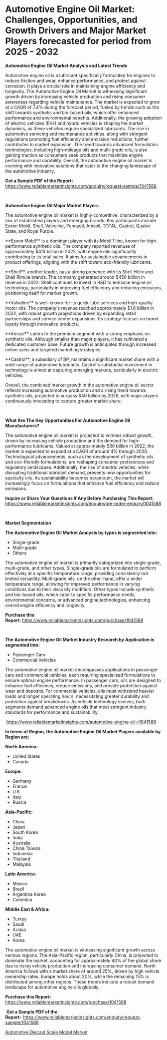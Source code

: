 <p><h1>Automotive Engine Oil Market: Challenges, Opportunities, and Growth Drivers and Major Market Players forecasted for period from 2025 - 2032</h1></p><p><strong>Automotive Engine Oil Market Analysis and Latest Trends</strong></p>
<p><p>Automotive engine oil is a lubricant specifically formulated for engines to reduce friction and wear, enhance performance, and protect against corrosion. It plays a crucial role in maintaining engine efficiency and longevity. The Automotive Engine Oil Market is witnessing significant growth driven by increasing vehicle production and rising consumer awareness regarding vehicle maintenance. The market is expected to grow at a CAGR of 7.4% during the forecast period, fueled by trends such as the shift towards synthetic and bio-based oils, which offer enhanced performance and environmental benefits. Additionally, the growing adoption of electric vehicles (EVs) and hybrid vehicles is shaping the market dynamics, as these vehicles require specialized lubricants. The rise in automotive servicing and maintenance activities, along with stringent regulations promoting fuel efficiency and emission reductions, further contributes to market expansion. The trend towards advanced formulation technologies, including high-mileage oils and multi-grade oils, is also gaining traction as consumers seek products that maximize engine performance and durability. Overall, the automotive engine oil market is evolving with innovative solutions that cater to the changing landscape of the automotive industry.</p></p>
<p><strong>Get a Sample PDF of the Report:&nbsp;</strong> <a href="https://www.reliablemarketinsights.com/enquiry/request-sample/1041588?utm_campaign=2888&utm_medium=2&utm_source=Github&utm_content=ia&utm_term=30032025&utm_id=automotive-engine-oil">https://www.reliablemarketinsights.com/enquiry/request-sample/1041588</a></p>
<p>&nbsp;</p>
<p><strong>Automotive Engine Oil Major Market Players</strong></p>
<p><p>The automotive engine oil market is highly competitive, characterized by a mix of established players and emerging brands. Key participants include Exxon Mobil, Shell, Valvoline, Pennzoil, Amsoil, TOTAL, Castrol, Quaker State, and Royal Purple.</p><p>**Exxon Mobil** is a dominant player with its Mobil 1 line, known for high-performance synthetic oils. The company reported revenues of approximately $413 billion in 2022, with engine oils significantly contributing to its total sales. It aims for sustainable advancements in product offerings, aligning with the shift toward eco-friendly lubricants.</p><p>**Shell**, another leader, has a strong presence with its Shell Helix and Shell Rimula brands. The company generated around $450 billion in revenue in 2022. Shell continues to invest in R&D to enhance engine oil technology, particularly in improving fuel efficiency and reducing emissions, positioning itself for market growth.</p><p>**Valvoline** is well-known for its quick-lube services and high-quality motor oils. The company's revenue reached approximately $1.6 billion in 2022, with robust growth projections driven by expanding retail partnerships and service center expansions. Its strategy focuses on brand loyalty through innovative products.</p><p>**Amsoil** caters to the premium segment with a strong emphasis on synthetic oils. Although smaller than major players, it has cultivated a dedicated customer base. Future growth is anticipated through increased online sales and targeted marketing strategies.</p><p>**Castrol**, a subsidiary of BP, maintains a significant market share with a wide range of automotive lubricants. Castrol's substantial investment in technology is aimed at capturing emerging markets, particularly in electric vehicles.</p><p>Overall, the combined market growth in the automotive engine oil sector reflects increasing automotive production and a rising trend towards synthetic oils, projected to surpass $40 billion by 2026, with major players continuously innovating to capture greater market share.</p></p>
<p>&nbsp;</p>
<p><strong>What Are The Key Opportunities For Automotive Engine Oil Manufacturers?</strong></p>
<p><p>The automotive engine oil market is projected to witness robust growth, driven by increasing vehicle production and the demand for high-performance lubricants. Valued at approximately $60 billion in 2022, the market is expected to expand at a CAGR of around 4% through 2030. Technological advancements, such as the development of synthetic oils and eco-friendly formulations, are reshaping consumer preferences and regulatory landscapes. Additionally, the rise of electric vehicles, while disrupting traditional lubricant demand, presents new opportunities for specialty oils. As sustainability becomes paramount, the market will increasingly focus on formulations that enhance fuel efficiency and reduce emissions.</p></p>
<p><strong>Inquire or Share Your Questions If Any Before Purchasing This Report:</strong> <a href="https://www.reliablemarketinsights.com/enquiry/pre-order-enquiry/1041588?utm_campaign=2888&utm_medium=2&utm_source=Github&utm_content=ia&utm_term=30032025&utm_id=automotive-engine-oil">https://www.reliablemarketinsights.com/enquiry/pre-order-enquiry/1041588</a></p>
<p>&nbsp;</p>
<p><strong>Market Segmentation</strong></p>
<p><strong>The Automotive Engine Oil Market Analysis by types is segmented into:</strong></p>
<p><ul><li>Single-grade</li><li>Multi-grade</li><li>Others</li></ul></p>
<p><p>The automotive engine oil market is primarily categorized into single-grade, multi-grade, and other types. Single-grade oils are formulated to perform effectively at a specific temperature range, providing consistency but limited versatility. Multi-grade oils, on the other hand, offer a wider temperature range, allowing for improved performance in varying conditions due to their viscosity modifiers. Other types include synthetic and bio-based oils, which cater to specific performance needs, environmental concerns, or advanced engine technologies, enhancing overall engine efficiency and longevity.</p></p>
<p><strong>Purchase this Report:&nbsp;</strong><a href="https://www.reliablemarketinsights.com/purchase/1041588?utm_campaign=2888&utm_medium=2&utm_source=Github&utm_content=ia&utm_term=30032025&utm_id=automotive-engine-oil">https://www.reliablemarketinsights.com/purchase/1041588</a></p>
<p>&nbsp;</p>
<p><strong>The Automotive Engine Oil Market Industry Research by Application is segmented into:</strong></p>
<p><ul><li>Passenger Cars</li><li>Commercial Vehicles</li></ul></p>
<p><p>The automotive engine oil market encompasses applications in passenger cars and commercial vehicles, each requiring specialized formulations to ensure optimal engine performance. In passenger cars, oils are designed to enhance fuel efficiency, reduce emissions, and provide protection against wear and deposits. For commercial vehicles, oils must withstand heavier loads and longer operating hours, necessitating greater durability and protection against breakdowns. As vehicle technology evolves, both segments demand advanced engine oils that meet stringent industry standards for performance and sustainability.</p></p>
<p><a href="https://www.reliablemarketinsights.com/automotive-engine-oil-r1041588?utm_campaign=2888&utm_medium=2&utm_source=Github&utm_content=ia&utm_term=30032025&utm_id=automotive-engine-oil">&nbsp;https://www.reliablemarketinsights.com/automotive-engine-oil-r1041588</a></p>
<p><strong>In terms of Region, the Automotive Engine Oil Market Players available by Region are:</strong></p>
<p>
    <p> <strong> North America: </strong>
        <ul>
            <li>United States</li>
            <li>Canada</li>
        </ul>
        </p> 
    <p> <strong> Europe: </strong>
        <ul>
            <li>Germany</li>
            <li>France</li>
            <li>U.K.</li>
            <li>Italy</li>
            <li>Russia</li>
        </ul>
        </p> 
    <p> <strong> Asia-Pacific: </strong>
        <ul>
            <li>China</li>
            <li>Japan</li>
            <li>South Korea</li>
            <li>India</li>
            <li>Australia</li>
            <li>China Taiwan</li>
            <li>Indonesia</li>
            <li>Thailand</li>
            <li>Malaysia</li>
        </ul>
        </p> 
    <p> <strong> Latin America: </strong>
        <ul>
            <li>Mexico</li>
            <li>Brazil</li>
            <li>Argentina Korea</li>
            <li>Colombia</li>
        </ul>
        </p> 
    <p> <strong> Middle East & Africa: </strong>
        <ul>
            <li>Turkey</li>
            <li>Saudi</li>
            <li>Arabia</li>
            <li>UAE</li>
            <li>Korea</li>
        </ul>
    </p>
    </p>
<p><p>The automotive engine oil market is witnessing significant growth across various regions. The Asia-Pacific region, particularly China, is projected to dominate the market, accounting for approximately 40% of the global share due to rising vehicle production and increasing consumer demand. North America follows with a market share of around 25%, driven by high vehicle ownership rates. Europe holds about 20%, while the remaining 15% is distributed among other regions. These trends indicate a robust demand landscape for automotive engine oils globally.</p></p>
<p><strong>Purchase this Report: </strong><a href="https://www.reliablemarketinsights.com/purchase/1041588?utm_campaign=2888&utm_medium=2&utm_source=Github&utm_content=ia&utm_term=30032025&utm_id=automotive-engine-oil">https://www.reliablemarketinsights.com/purchase/1041588</a></p>
<p>&nbsp;<strong>Get a Sample PDF of the Report:&nbsp;&nbsp;</strong><a href="https://www.reliablemarketinsights.com/enquiry/request-sample/1041588?utm_campaign=2888&utm_medium=2&utm_source=Github&utm_content=ia&utm_term=30032025&utm_id=automotive-engine-oil">https://www.reliablemarketinsights.com/enquiry/request-sample/1041588</a></p>
<p><strong></strong></p>
<p><p><a href="https://github.com/briandahm87/Market-Research-Report-List-1/blob/main/automotive-diecast-scale-model-market.md?utm_campaign=2888&utm_medium=2&utm_source=Github&utm_content=ia&utm_term=30032025&utm_id=automotive-engine-oil">Automotive Diecast Scale Model Market</a></p></p>